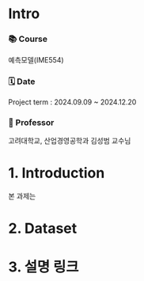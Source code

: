 # Intro 
### 📚 Course
예측모델(IME554) </br>
### 🗓️ Date 
Project term : 2024.09.09 ~ 2024.12.20 </br>
### :man: Professor 
  고려대학교, 산업경영공학과 김성범 교수님 

# 1. Introduction
본 과제는 

#	2. Dataset


# 3. 설명 링크
